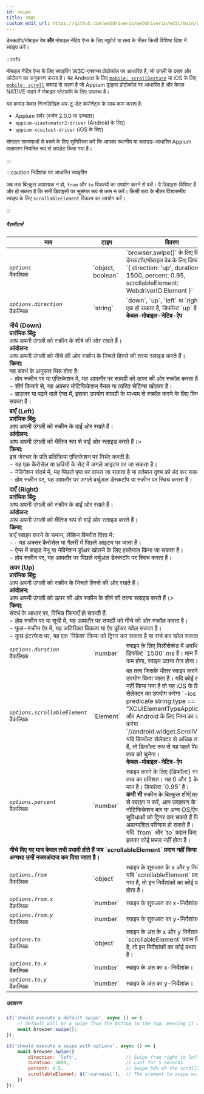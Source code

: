 ```yaml
---
id: swipe
title: स्वाइप
custom_edit_url: https://github.com/webdriverio/webdriverio/edit/main/packages/webdriverio/src/commands/mobile/swipe.ts
---
```


डेस्कटॉप/मोबाइल वेब <strong>और</strong> मोबाइल नेटिव ऐप्स के लिए व्यूपोर्ट या तत्व के भीतर किसी विशिष्ट दिशा में स्वाइप करें।

:::info

मोबाइल नेटिव ऐप्स के लिए स्वाइपिंग W3C-एक्शन्स प्रोटोकॉल पर आधारित है, जो उंगली के दबाव और आंदोलन का अनुकरण करता है।
यह Android के लिए [`mobile: scrollGesture`](https://github.com/appium/appium-uiautomator2-driver/blob/master/docs/android-mobile-gestures.md#mobile-scrollgesture) 
या iOS के लिए [`mobile: scroll`](https://appium.github.io/appium-xcuitest-driver/latest/reference/execute-methods/#mobile-scroll) कमांड से अलग है जो Appium ड्राइवर प्रोटोकॉल पर आधारित है और 
केवल NATIVE संदर्भ में मोबाइल प्लेटफॉर्म के लिए उपलब्ध है।

यह कमांड केवल निम्नलिखित अप-टू-डेट कंपोनेंट्स के साथ काम करता है:
 - Appium सर्वर (वर्जन 2.0.0 या उच्चतर)
 - `appium-uiautomator2-driver` (Android के लिए)
 - `appium-xcuitest-driver` (iOS के लिए)

संगतता समस्याओं से बचने के लिए सुनिश्चित करें कि आपका स्थानीय या क्लाउड-आधारित Appium वातावरण नियमित रूप से अपडेट किया गया है।

:::

:::caution निर्देशांक पर आधारित स्वाइपिंग

जब तक बिल्कुल आवश्यक न हो, `from` और `to` विकल्पों का उपयोग करने से बचें। ये डिवाइस-विशिष्ट हैं और हो सकता है कि सभी डिवाइसों पर सुसंगत रूप से काम न करें।
किसी तत्व के भीतर विश्वसनीय स्वाइप के लिए `scrollableElement` विकल्प का उपयोग करें।

:::

##### पैरामीटर्स

<table>
  <thead>
    <tr>
      <th>नाम</th><th>टाइप</th><th>विवरण</th>
    </tr>
  </thead>
  <tbody>
    <tr>
      <td><code><var>options</var></code><br /><span className="label labelWarning">वैकल्पिक</span></td>
      <td>`object, boolean`</td>
      <td>`browser.swipe()` के लिए विकल्प। डेस्कटॉप/मोबाइल वेब के लिए डिफॉल्ट: <br/> `{ direction: 'up', duration: 1500, percent: 0.95, scrollableElement: WebdriverIO.Element }`</td>
    </tr>
    <tr>
      <td><code><var>options.direction</var></code><br /><span className="label labelWarning">वैकल्पिक</span></td>
      <td>`string`</td>
      <td>`down`, `up`, `left` या `right` में से एक हो सकता है, डिफॉल्ट `up` है। <br /><strong>केवल-मोबाइल-नेटिव-ऐप</strong></td>
    </tr>
    <tr>
                      <td colspan="3"><strong>नीचे (Down)</strong><br /><strong>प्रारंभिक बिंदु:</strong><br/>आप अपनी उंगली को स्क्रीन के शीर्ष की ओर रखते हैं।<br/><strong>आंदोलन:</strong><br/>आप अपनी उंगली को नीचे की ओर स्क्रीन के निचले हिस्से की तरफ स्लाइड करते हैं।<br/><strong>क्रिया:</strong><br/>यह संदर्भ के अनुसार भिन्न होता है:<br />- होम स्क्रीन पर या एप्लिकेशन में, यह आमतौर पर सामग्री को ऊपर की ओर स्क्रॉल करता है।<br />- शीर्ष किनारे से, यह अक्सर नोटिफिकेशन पैनल या त्वरित सेटिंग्स खोलता है।<br />- ब्राउज़र या पढ़ने वाले ऐप्स में, इसका उपयोग सामग्री के माध्यम से स्क्रॉल करने के लिए किया जा सकता है।</td>
            </tr>
    <tr>
                      <td colspan="3"><strong>बाएँ (Left)</strong><br /><strong>प्रारंभिक बिंदु:</strong><br/>आप अपनी उंगली को स्क्रीन के दाईं ओर रखते हैं।<br/><strong>आंदोलन:</strong><br/>आप अपनी उंगली को क्षैतिज रूप से बाईं ओर स्लाइड करते हैं।><br/><strong>क्रिया:</strong><br/>इस जेस्चर के प्रति प्रतिक्रिया एप्लिकेशन पर निर्भर करती है:<br />- यह एक कैरोसेल या छवियों के सेट में अगले आइटम पर जा सकता है।<br />- नेविगेशन संदर्भ में, यह पिछले पृष्ठ पर वापस जा सकता है या वर्तमान दृश्य को बंद कर सकता है।<br />- होम स्क्रीन पर, यह आमतौर पर अगले वर्चुअल डेस्कटॉप या स्क्रीन पर स्विच करता है।</td>
            </tr>
    <tr>
                      <td colspan="3"><strong>दाएँ (Right)</strong><br /><strong>प्रारंभिक बिंदु:</strong><br/>आप अपनी उंगली को स्क्रीन के बाईं ओर रखते हैं।<br/><strong>आंदोलन:</strong><br/>आप अपनी उंगली को क्षैतिज रूप से दाईं ओर स्लाइड करते हैं।<br/><strong>क्रिया:</strong><br/>बाएँ स्वाइप करने के समान, लेकिन विपरीत दिशा में:<br />-- यह अक्सर कैरोसेल या गैलरी में पिछले आइटम पर जाता है।<br />- ऐप्स में साइड मेनू या नेविगेशन ड्रॉअर खोलने के लिए इस्तेमाल किया जा सकता है।<br />- होम स्क्रीन पर, यह आमतौर पर पिछले वर्चुअल डेस्कटॉप पर स्विच करता है।</td>
            </tr>
    <tr>
                      <td colspan="3"><strong>ऊपर (Up)</strong><br /><strong>प्रारंभिक बिंदु:</strong><br/>आप अपनी उंगली को स्क्रीन के निचले हिस्से की ओर रखते हैं।<br/><strong>आंदोलन:</strong><br/>आप अपनी उंगली को ऊपर की ओर स्क्रीन के शीर्ष की तरफ स्लाइड करते हैं।><br/><strong>क्रिया:</strong><br/>संदर्भ के आधार पर, विभिन्न क्रियाएँ हो सकती हैं:<br />- होम स्क्रीन पर या सूची में, यह आमतौर पर सामग्री को नीचे की ओर स्क्रॉल करता है।<br />- फुल-स्क्रीन ऐप में, यह अतिरिक्त विकल्प या ऐप ड्रॉअर खोल सकता है।<br />- कुछ इंटरफेस पर, यह एक 'रिफ्रेश' क्रिया को ट्रिगर कर सकता है या सर्च बार खोल सकता है।</td>
            </tr>
    <tr>
      <td><code><var>options.duration</var></code><br /><span className="label labelWarning">वैकल्पिक</span></td>
      <td>`number`</td>
      <td>स्वाइप के लिए मिलीसेकंड में अवधि। डिफॉल्ट `1500` ms है। मान जितना कम होगा, स्वाइप उतना तेज होगा।</td>
    </tr>
    <tr>
      <td><code><var>options.scrollableElement</var></code><br /><span className="label labelWarning">वैकल्पिक</span></td>
      <td>`Element`</td>
      <td>वह तत्व जिसके भीतर स्वाइप करने के लिए उपयोग किया जाता है। यदि कोई तत्व प्रदान नहीं किया गया है तो यह iOS के लिए निम्न सेलेक्टर का उपयोग करेगा `-ios predicate string:type == "XCUIElementTypeApplication"` और Android के लिए निम्न का उपयोग करेगा `//android.widget.ScrollView'`। यदि डिफॉल्ट सेलेक्टर से अधिक तत्व मिलते हैं, तो डिफॉल्ट रूप से यह पहले मिलने वाले तत्व को चुनेगा। <br /> <strong>केवल-मोबाइल-नेटिव-ऐप</strong></td>
    </tr>
    <tr>
      <td><code><var>options.percent</var></code><br /><span className="label labelWarning">वैकल्पिक</span></td>
      <td>`number`</td>
      <td>स्वाइप करने के लिए (डिफॉल्ट) स्क्रॉलेबल तत्व का प्रतिशत। यह 0 और 1 के बीच का मान है। डिफॉल्ट `0.95` है।<br /><strong>कभी भी</strong> स्क्रीन के बिल्कुल शीर्ष|तल|बाएँ|दाएँ से स्वाइप न करें, आप उदाहरण के लिए नोटिफिकेशन बार या अन्य OS/ऐप सुविधाओं को ट्रिगर कर सकते हैं जिससे अप्रत्याशित परिणाम हो सकते हैं।<br />यदि `from` और `to` प्रदान किए गए हैं तो इसका कोई प्रभाव नहीं होता है।</td>
    </tr>
    <tr>
              <td colspan="3"><strong>नीचे दिए गए मान <strong>केवल</strong> तभी प्रभावी होते हैं जब `scrollableElement` <strong>प्रदान नहीं</strong> किया गया है, अन्यथा उन्हें नजरअंदाज कर दिया जाता है।</strong></td>
            </tr>
    <tr>
      <td><code><var>options.from</var></code><br /><span className="label labelWarning">वैकल्पिक</span></td>
      <td>`object`</td>
      <td>स्वाइप के शुरुआत के x और y निर्देशांक। यदि `scrollableElement` प्रदान किया गया है, तो इन निर्देशांकों का कोई प्रभाव नहीं होता है।</td>
    </tr>
    <tr>
      <td><code><var>options.from.x</var></code><br /><span className="label labelWarning">वैकल्पिक</span></td>
      <td>`number`</td>
      <td>स्वाइप के शुरुआत का x-निर्देशांक।</td>
    </tr>
    <tr>
      <td><code><var>options.from.y</var></code><br /><span className="label labelWarning">वैकल्पिक</span></td>
      <td>`number`</td>
      <td>स्वाइप के शुरुआत का y-निर्देशांक।</td>
    </tr>
    <tr>
      <td><code><var>options.to</var></code><br /><span className="label labelWarning">वैकल्पिक</span></td>
      <td>`object`</td>
      <td>स्वाइप के अंत के x और y निर्देशांक। यदि `scrollableElement` प्रदान किया गया है, तो इन निर्देशांकों का कोई प्रभाव नहीं होता है।</td>
    </tr>
    <tr>
      <td><code><var>options.to.x</var></code><br /><span className="label labelWarning">वैकल्पिक</span></td>
      <td>`number`</td>
      <td>स्वाइप के अंत का x-निर्देशांक।</td>
    </tr>
    <tr>
      <td><code><var>options.to.y</var></code><br /><span className="label labelWarning">वैकल्पिक</span></td>
      <td>`number`</td>
      <td>स्वाइप के अंत का y-निर्देशांक।</td>
    </tr>
  </tbody>
</table>

##### उदाहरण

```js title="swipe.js"
it('should execute a default swipe', async () => {
    // Default will be a swipe from the bottom to the top, meaning it will swipe UP
    await browser.swipe();
});

```

```js title="swipe.with.options.js"
it('should execute a swipe with options', async () => {
    await browser.swipe({
        direction: 'left',                  // Swipe from right to left
        duration: 5000,                     // Last for 5 seconds
        percent: 0.5,                       // Swipe 50% of the scrollableElement
        scrollableElement: $('~carousel'),  // The element to swipe within
    })
});
```